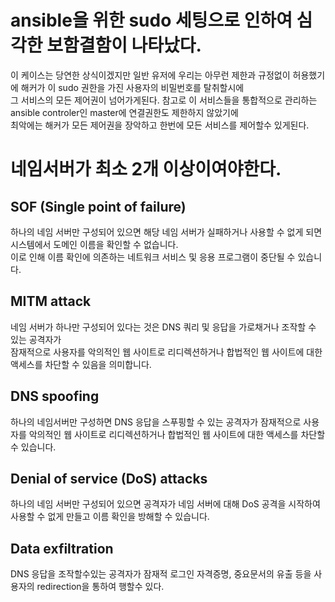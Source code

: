 # ansible을 위한 sudo 세팅으로 인하여 심각한 보함결함이 나타났다.
이 케이스는 당연한 상식이겠지만 일반 유저에 우리는 아무런 제한과 규정없이 허용했기에 해커가 이 sudo 권한을 가진 사용자의 비밀번호를 탈취할시에  
그 서비스의 모든 제어권이 넘어가게된다. 참고로 이 서비스들을 통합적으로 관리하는 ansible controler인 master에 연결권한도 제한하지 않았기에  
최악에는 해커가 모든 제어권을 장악하고 한번에 모든 서비스를 제어할수 있게된다. 

# 네임서버가 최소 2개 이상이여야한다.

## SOF (Single point of failure)
하나의 네임 서버만 구성되어 있으면 해당 네임 서버가 실패하거나 사용할 수 없게 되면 시스템에서 도메인 이름을 확인할 수 없습니다.  
이로 인해 이름 확인에 의존하는 네트워크 서비스 및 응용 프로그램이 중단될 수 있습니다.  

## MITM attack
네임 서버가 하나만 구성되어 있다는 것은 DNS 쿼리 및 응답을 가로채거나 조작할 수 있는 공격자가  
잠재적으로 사용자를 악의적인 웹 사이트로 리디렉션하거나 합법적인 웹 사이트에 대한 액세스를 차단할 수 있음을 의미합니다.

## DNS spoofing 
하나의 네임서버만 구성하면 DNS 응답을 스푸핑할 수 있는 공격자가 잠재적으로 사용자를 악의적인 웹 사이트로 리디렉션하거나 합법적인 웹 사이트에 대한 액세스를 차단할 수 있습니다.

## Denial of service (DoS) attacks
하나의 네임 서버만 구성되어 있으면 공격자가 네임 서버에 대해 DoS 공격을 시작하여 사용할 수 없게 만들고 이름 확인을 방해할 수 있습니다.

## Data exfiltration
DNS 응답을 조작할수있는 공격자가 잠재적 로그인 자격증명, 중요문서의 유출 등을 사용자의 redirection을 통하여 행할수 있다.
